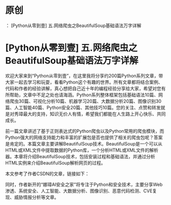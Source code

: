 # 原创
：  [Python从零到壹] 五.网络爬虫之BeautifulSoup基础语法万字详解

# [Python从零到壹] 五.网络爬虫之BeautifulSoup基础语法万字详解

欢迎大家来到“Python从零到壹”，在这里我将分享约200篇Python系列文章，带大家一起去学习和玩耍，看看Python这个有趣的世界。所有文章都将结合案例、代码和作者的经验讲解，真心想把自己近十年的编程经验分享给大家，希望对您有所帮助，文章中不足之处也请海涵。Python系列整体框架包括基础语法10篇、网络爬虫30篇、可视化分析10篇、机器学习20篇、大数据分析20篇、图像识别30篇、人工智能40篇、Python安全20篇、其他技巧10篇。您的关注、点赞和转发就是对秀璋最大的支持，知识无价人有情，希望我们都能在人生路上开心快乐、共同成长。

前一篇文章讲述了基于正则表达式的Python爬虫以及Python常用的爬虫模块，而Python强大的网络支持能力和丰富的扩展包是否也提供了相关的爬虫包呢？答案是肯定的。本篇文章主要讲解BeautifulSoup技术。BeautifulSoup是一个可以从HTML或XML文件中提取数据的Python库，一个分析HTML或XML文件的解析器。本章将介绍BeautifulSoup技术，包括安装过程和基础语法，并通过分析HTML实例来介绍BeautifulSoup解析网页的过程。

本文参考了作者CSDN的文章，链接如下：

> 
同时，作者新开的“娜璋AI安全之家”将专注于Python和安全技术，主要分享Web渗透、系统安全、人工智能、大数据分析、图像识别、恶意代码检测、CVE复现、威胁情报分析等文章。

